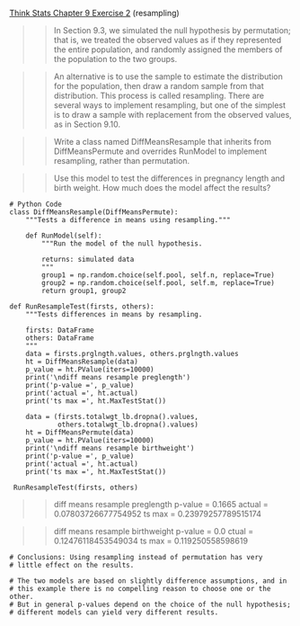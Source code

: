 [Think Stats Chapter 9 Exercise 2](http://greenteapress.com/thinkstats2/html/thinkstats2010.html#toc90) (resampling)

>> In Section 9.3, we simulated the null hypothesis by permutation; that is, we treated the observed values as if they 
>> represented the entire population, and randomly assigned the members of the population to the two groups.

>> An alternative is to use the sample to estimate the distribution for the population, then draw a random sample from 
>> that distribution. This process is called resampling. There are several ways to implement resampling, but one of the 
>> simplest is to draw a sample with replacement from the observed values, as in Section 9.10.

>> Write a class named DiffMeansResample that inherits from DiffMeansPermute and overrides RunModel to implement 
>> resampling, rather than permutation.

>> Use this model to test the differences in pregnancy length and birth weight. How much does the model affect the
>> results?
```
# Python Code
class DiffMeansResample(DiffMeansPermute):
    """Tests a difference in means using resampling."""
    
    def RunModel(self):
        """Run the model of the null hypothesis.

        returns: simulated data
        """
        group1 = np.random.choice(self.pool, self.n, replace=True)
        group2 = np.random.choice(self.pool, self.m, replace=True)
        return group1, group2
        
def RunResampleTest(firsts, others):
    """Tests differences in means by resampling.

    firsts: DataFrame
    others: DataFrame
    """
    data = firsts.prglngth.values, others.prglngth.values
    ht = DiffMeansResample(data)
    p_value = ht.PValue(iters=10000)
    print('\ndiff means resample preglength')
    print('p-value =', p_value)
    print('actual =', ht.actual)
    print('ts max =', ht.MaxTestStat())

    data = (firsts.totalwgt_lb.dropna().values,
            others.totalwgt_lb.dropna().values)
    ht = DiffMeansPermute(data)
    p_value = ht.PValue(iters=10000)
    print('\ndiff means resample birthweight')
    print('p-value =', p_value)
    print('actual =', ht.actual)
    print('ts max =', ht.MaxTestStat())
    
 RunResampleTest(firsts, others)
 ```
 >> diff means resample preglength
 >> p-value = 0.1665
 >> actual = 0.07803726677754952
 >> ts max = 0.23979257789515174

 >> diff means resample birthweight
 >> p-value = 0.0
 >> ctual = 0.12476118453549034
 >> ts max = 0.119250558598619
 
 ```
 # Conclusions: Using resampling instead of permutation has very
# little effect on the results.

# The two models are based on slightly difference assumptions, and in
# this example there is no compelling reason to choose one or the other.
# But in general p-values depend on the choice of the null hypothesis;
# different models can yield very different results.

